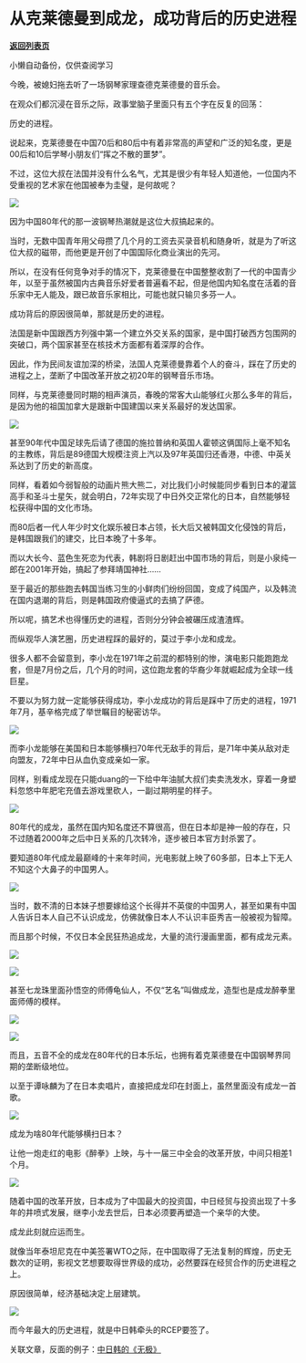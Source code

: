 # 从克莱德曼到成龙，成功背后的历史进程

[**返回列表页**](/gzh/政事堂2019)

小懒自动备份，仅供查阅学习

今晚，被媳妇拖去听了一场钢琴家理查德克莱德曼的音乐会。  

  

在观众们都沉浸在音乐之际，政事堂脑子里面只有五个字在反复的回荡：  

  

历史的进程。  

  

说起来，克莱德曼在中国70后和80后中有着非常高的声望和广泛的知名度，更是00后和10后学琴小朋友们“挥之不散的噩梦”。  

  

不过，这位大叔在法国并没有什么名气，尤其是很少有年轻人知道他，一位国内不受重视的艺术家在他国被奉为圭璧，是何故呢？

  

![](https://mmbiz.qpic.cn/mmbiz_jpg/rxhS23yu8cOk2Dric8mzYSRLlRG4RVdOAZjG4ebfVb0hU8cWLvAys8vlQNx4PglosPrNvqZYTLLI8CVSlV6XgwQ/640?wx_fmt=jpeg)

  

因为中国80年代的那一波钢琴热潮就是这位大叔搞起来的。

  

当时，无数中国青年用父母攒了几个月的工资去买录音机和随身听，就是为了听这位大叔的磁带，而他更是开创了中国国际化商业演出的先河。

  

所以，在没有任何竞争对手的情况下，克莱德曼在中国整整收割了一代的中国青少年，以至于虽然被国内古典音乐好爱者普遍看不起，但是他国内知名度在活着的音乐家中无人能及，跟已故音乐家相比，可能也就只输贝多芬一人。

  

成功背后的原因很简单，那就是历史的进程。

  

法国是新中国跟西方列强中第一个建立外交关系的国家，是中国打破西方包围网的突破口，两个国家甚至在核技术方面都有着深厚的合作。

  

因此，作为民间友谊加深的桥梁，法国人克莱德曼靠着个人的奋斗，踩在了历史的进程之上，垄断了中国改革开放之初20年的钢琴音乐市场。

  

同样，与克莱德曼同时期的相声演员，春晚的常客大山能够红火那么多年的背后，是因为他的祖国加拿大是跟新中国建国以来关系最好的发达国家。

  

![](https://mmbiz.qpic.cn/mmbiz_jpg/rxhS23yu8cOk2Dric8mzYSRLlRG4RVdOAyibnK9PMDbGRg0yxILIagiaUN1drrQsz8zsLS4Ec5svY8sibt4kcty9icA/640?wx_fmt=jpeg)

  

甚至90年代中国足球先后请了德国的施拉普纳和英国人霍顿这俩国际上毫不知名的主教练，背后是89德国大规模注资上汽以及97年英国归还香港，中德、中英关系达到了历史的新高度。  

  

同样，看着如今弱智般的动画片熊大熊二，对比我们小时候能同步看到日本的灌篮高手和圣斗士星矢，就会明白，72年实现了中日外交正常化的日本，自然能够轻松获得中国的文化市场。  

  

而80后者一代人年少时文化娱乐被日本占领，长大后又被韩国文化侵蚀的背后，是韩国跟我们的建交，比日本晚了十多年。  

  

而以大长今、蓝色生死恋为代表，韩剧将日剧赶出中国市场的背后，则是小泉纯一郎在2001年开始，搞起了参拜靖国神社......

  

至于最近的那些跑去韩国当练习生的小鲜肉们纷纷回国，变成了纯国产，以及韩流在国内退潮的背后，则是韩国政府傻逼式的去搞了萨德。  

  

所以呢，搞艺术也得懂历史的进程，否则分分钟会被碾压成渣渣辉。

  

而纵观华人演艺圈，历史进程踩的最好的，莫过于李小龙和成龙。  

  

很多人都不会留意到，李小龙在1971年之前混的都特别的惨，演电影只能跑跑龙套，但是7月份之后，几个月的时间，这位跑龙套的华裔少年就崛起成为全球一线巨星。  

  

不要以为努力就一定能够获得成功，李小龙成功的背后是踩中了历史的进程，1971年7月，基辛格完成了举世瞩目的秘密访华。  

  

![](https://mmbiz.qpic.cn/mmbiz_jpg/rxhS23yu8cOk2Dric8mzYSRLlRG4RVdOAIiaCQiabrQuJlLAaBwpwu9AMxTiao06VkAFYTgzMTVUvJPoteCR3P5ndA/640?wx_fmt=jpeg)

  

而李小龙能够在美国和日本能够横扫70年代无敌手的背后，是71年中美从敌对走向盟友，72年中日从血仇变成亲如一家。  

  

同样，别看成龙现在只能duang的一下给中年油腻大叔们卖卖洗发水，穿着一身塑料忽悠中年肥宅充值去游戏里砍人，一副过期明星的样子。

  

![](https://mmbiz.qpic.cn/mmbiz_jpg/rxhS23yu8cOk2Dric8mzYSRLlRG4RVdOAj8nX7uJoib1L2ic6LsVmBXVtXr0iaerpt6AQ0KprUiauIcQ5eAUbjicgsHw/640?wx_fmt=jpeg)

  

80年代的成龙，虽然在国内知名度还不算很高，但在日本却是神一般的存在，只不过随着2000年之后中日关系的几次转冷，逐步被日本官方封杀罢了。

  

要知道80年代成龙最巅峰的十来年时间，光电影就上映了60多部，日本上下无人不知这个大鼻子的中国男人。  

  

![](https://mmbiz.qpic.cn/mmbiz_png/rxhS23yu8cOk2Dric8mzYSRLlRG4RVdOADkx6yYuGDDic7ib2DzWwCw3qsBKDhC8KGMIVtRib9KBagPqJ4eT3naJZQ/640?wx_fmt=png)

  

当时，数不清的日本妹子想要嫁给这个长得并不英俊的中国男人，甚至如果有中国人告诉日本人自己不认识成龙，仿佛就像日本人不认识丰臣秀吉一般被视为智障。

  

而且那个时候，不仅日本全民狂热追成龙，大量的流行漫画里面，都有成龙元素。

  

![](https://mmbiz.qpic.cn/mmbiz_gif/rxhS23yu8cOk2Dric8mzYSRLlRG4RVdOArwCRoiaMnIY7ibgwjGjG5hDpAVyOjmBYjanA931Odw0skUCIxDY6oyuQ/640?wx_fmt=gif)

![](https://mmbiz.qpic.cn/mmbiz_png/rxhS23yu8cOk2Dric8mzYSRLlRG4RVdOALAg20jmNMNpGHqWIAZic7SD50Cp4M18eHv3S7qkfkkumgnuGOY1Ifbw/640?wx_fmt=png)

  

甚至七龙珠里面孙悟空的师傅龟仙人，不仅“艺名”叫做成龙，造型也是成龙醉拳里面师傅的模样。

  

![](https://mmbiz.qpic.cn/mmbiz_png/rxhS23yu8cOk2Dric8mzYSRLlRG4RVdOAQjdCldScvKIfSZkaFEDzicm4WVe2vL1fViauut4vvbSoNS6KRqe3Jn8A/640?wx_fmt=png)

![](https://mmbiz.qpic.cn/mmbiz_png/rxhS23yu8cOk2Dric8mzYSRLlRG4RVdOAFrgyUSVjY7icwPuRVsiccHXQtFQRWLHeSufB218gqESWZ6ia8CClQfysw/640?wx_fmt=png)

  

而且，五音不全的成龙在80年代的日本乐坛，也拥有着克莱德曼在中国钢琴界同期的垄断级地位。

  

以至于谭咏麟为了在日本卖唱片，直接把成龙印在封面上，虽然里面没有成龙一首歌。

  

![](https://mmbiz.qpic.cn/mmbiz_png/rxhS23yu8cOk2Dric8mzYSRLlRG4RVdOAk9pFUs7vLfAO2dEPd48mfMArvVG3AhsW7ICFx0G8eHHiapIeknMLE5g/640?wx_fmt=png)

  

成龙为啥80年代能够横扫日本？  

  

让他一炮走红的电影《醉拳》上映，与十一届三中全会的改革开放，中间只相差1个月。

  

![](https://mmbiz.qpic.cn/mmbiz_jpg/rxhS23yu8cOk2Dric8mzYSRLlRG4RVdOA1iaT8JjkwqrNRhiazCbs8iaIIQueHibqkdFKolDVXFkbJjNxvVnRuxoCBw/640?wx_fmt=jpeg)

  

随着中国的改革开放，日本成为了中国最大的投资国，中日经贸与投资出现了十多年的井喷式发展，继李小龙去世后，日本必须要再塑造一个亲华的大使。

  

成龙此刻就应运而生。

  

就像当年泰坦尼克在中美签署WTO之际，在中国取得了无法复制的辉煌，历史无数次的证明，影视文艺想要取得世界级的成功，必然要踩在经贸合作的历史进程之上。  

  

原因很简单，经济基础决定上层建筑。  

  

![](https://mmbiz.qpic.cn/mmbiz_jpg/rxhS23yu8cPp0iaKAfe0ZsWfgGcY72o9Nror8TicrtnlDsqzY7y4Kum4fM3X0FMEGlbvm9HvZUiaETSnLt4DHNLbQ/640?wx_fmt=jpeg)

  

而今年最大的历史进程，就是中日韩牵头的RCEP要签了。

  

关联文章，反面的例子：[中日韩的《无极》](http://mp.weixin.qq.com/s?__biz=MzAwMzU1ODAwOQ==&mid=2650332778&idx=1&sn=4acfcb69e9b63eec3efc4a9d94cc6cad&chksm=8335217cb442a86a61c8c3321e3741b7d7d6e28f9357d0a27f4353bf7a7896cae584bbc14387&scene=21#wechat_redirect)

